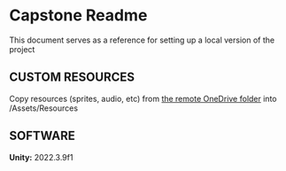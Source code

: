# Capstone Readme
This document serves as a reference for setting up a local version of the project

## CUSTOM RESOURCES
Copy resources (sprites, audio, etc) from [the remote OneDrive folder](https://nscc-my.sharepoint.com/:f:/g/personal/w0471363_campus_nscc_ca/EtcpZkToinhMhsGNHvrfXDEBAfSUwB6_gBJmZE-4N9gbBg) into /Assets/Resources

## SOFTWARE
**Unity:** 2022.3.9f1